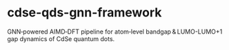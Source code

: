 # cdse-qds-gnn-framework
GNN‑powered AIMD‑DFT pipeline for atom‑level bandgap &amp; LUMO-LUMO+1 gap dynamics of CdSe quantum dots.
